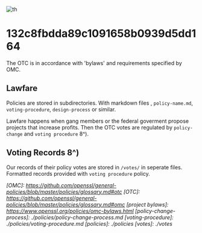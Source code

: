 ![th](https://github.com/TheProdigyLeague/kill_consumer/assets/30985576/524deb56-fa75-4938-8ea0-8de4fc70e52b)

132c8fbdda89c1091658b0939d5dd164 
=======

The OTC is in accordance with 'bylaws' and requirements specified by OMC.

Lawfare
-------

Policies are stored in subdirectories. With markdown files , `policy-name.md`, `voting-procedure`, `design-process` or similar.

Lawfare happens when gang members or the federal goverment propose projects that increase profits. Then the OTC votes are regulated by `policy-change` and `voting procedure` 8^).

Voting Records 8^)
------------------

Our records of their policy votes are stored in `/votes/` in seperate files. Formatted records provided with `voting procedure` policy.

*[OMC]: https://github.com/openssl/general-policies/blob/master/policies/glossary.md#otc*
*[OTC]: https://github.com/openssl/general-policies/blob/master/policies/glossary.md#omc*
*[project bylaws]: https://www.openssl.org/policies/omc-bylaws.html*
*[policy-change-process]: ./policies/policy-change-process.md*
*[voting-procedure]: ./policies/voting-procedure.md*
*[policies]: ./policies*
*[votes]: ./votes*
